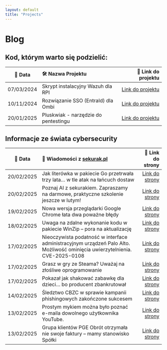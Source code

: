 ```yaml
---
layout: default
title: "Projects"
---
```

# Blog

## Kod, którym warto się podzielić:

| 📅 Data | 🛠️ Nazwa Projektu| 🔗 Link do projektu |
|:---------:|:------------------|-----------------:|
| 07/03/2024 | Skrypt instalacyjny Wazuh dla RPI | [Link do projektu](https://github.com/dadmins1984/Wazuh_for_RPI) |
| 10/11/2024 | Rozwiązanie SSO (EntraId) dla Ombi | [Link do projektu](https://github.com/dadmins1984/Ombi-Azure_SSO_Proxy) |
| 20/01/2025 | Pluskwiak - narzędzie do pentestingu | [Link do projektu](https://github.com/dadmins1984/Pluskwiak-pentesting-tool) |

## Informacje ze świata cybersecurity

| 📅 Data | 📌 Wiadomości z [sekurak.pl](https://sekurak.pl/) | 🔗 Link do strony |
|:---------:|:------------------|-------------------:|
| 20/02/2025 | Jak literówka w pakiecie Go przetrwała trzy lata… w tle atak na łańcuch dostaw | [Link do strony](https://sekurak.pl/jak-literowka-w-pakiecie-go-przetrwala-trzy-lata-w-tle-atak-na-lancuch-dostaw/) |
| 20/02/2025 | Poznaj AI z sekurakiem. Zapraszamy na darmowe, praktyczne szkolenie jeszcze w lutym! | [Link do strony](https://sekurak.pl/poznaj-ai-z-sekurakiem-zapraszamy-na-darmowe-praktyczne-szkolenie-jeszcze-w-lutym/) |
| 19/02/2025 | Nowa wersja przeglądarki Google Chrome łata dwa poważne błędy | [Link do strony](https://sekurak.pl/nowa-wersja-przegladarki-google-chrome-lata-dwa-powazne-bledy/) |
| 18/02/2025 | Uwaga na zdalne wykonanie kodu w pakiecie WinZip – pora na aktualizację | [Link do strony](https://sekurak.pl/uwaga-na-zdalne-wykonanie-kodu-w-pakiecie-winzip-pora-na-aktualizacje/) |
| 17/02/2025 | Nieoczywista podatność w interface administracyjnym urządzeń Palo Alto. Możliwość ominięcia uwierzytelnienia. CVE-2025-0108 | [Link do strony](https://sekurak.pl/nieoczywista-podatnosc-w-interface-administracyjnym-urzadzen-palo-alto-mozliwosc-ominiecia-uwierzytelnienia-cve-2025-0108/) |
| 17/02/2025 | Grasz w gry ze Steama? Uważaj na złośliwe oprogramowanie | [Link do strony](https://sekurak.pl/grasz-w-gry-ze-steama-uwazaj-na-zlosliwe-oprogramowanie/) |
| 17/02/2025 | Pokazał jak shakować zabawkę dla dzieci… bo producent zbankrutował | [Link do strony](https://sekurak.pl/pokazal-jak-shakowac-zabawke-dla-dzieci-bo-producent-zbankrutowal/) |
| 14/02/2025 | Śledztwo CBZC w sprawie kampanii phishingowych zakończone sukcesem | [Link do strony](https://sekurak.pl/sledztwo-cbzc-w-sprawie-kampanii-phishingowych-zakonczone-sukcesem/) |
| 13/02/2025 | Prostym mykiem można było poznać e-maila dowolnego użytkownika YouTube. | [Link do strony](https://sekurak.pl/prostym-mykiem-mozna-bylo-poznac-e-maila-dowolnego-uzytkownika-youtube/) |
| 13/02/2025 | Grupa klientów PGE Obrót otrzymała nie swoje faktury – mamy stanowisko Spółki | [Link do strony](https://sekurak.pl/grupa-klientow-pge-obrot-otrzymala-nie-swoje-faktury-mamy-stanowisko-spolki/) |
